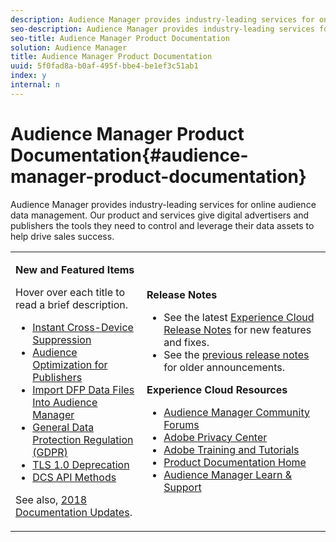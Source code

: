 ```yaml
---
description: Audience Manager provides industry-leading services for online audience data management. Our product and services give digital advertisers and publishers the tools they need to control and leverage their data assets to help drive sales success.
seo-description: Audience Manager provides industry-leading services for online audience data management. Our product and services give digital advertisers and publishers the tools they need to control and leverage their data assets to help drive sales success.
seo-title: Audience Manager Product Documentation
solution: Audience Manager
title: Audience Manager Product Documentation
uuid: 5f0fad8a-b0af-495f-bbe4-be1ef3c51ab1
index: y
internal: n
---
```


# Audience Manager Product Documentation{#audience-manager-product-documentation}

Audience Manager provides industry-leading services for online audience data management. Our product and services give digital advertisers and publishers the tools they need to control and leverage their data assets to help drive sales success.

<a id="section_535A849B2BF14221BD78C968CC02732D"></a>

<table id="table_5E612F746A704FE095B809A013EE977F" class="simpletable"> 
 <tbody> 
  <tr> 
   <td colname="col1"> <p> <b>New and Featured Items</b> </p> <p>Hover over each title to read a brief description. </p> <p> 
     <ul id="ul_47C012F6AB3E4B73BA357027F4D15369"> 
      <li id="li_B41C333AF39441B39570428EEA19BAB6"><a href="c-features/profile-merge-rules/instant-cross-device-suppression.md#concept_898F67FED4BC40A3A56549C7EB4EE4C3" format="dita" scope="local"> Instant Cross-Device Suppression</a> </li> 
      <li id="li_A260B70FDB7341F0B40201AE03DA1439"><a href="reporting/audience-optimization-reports/aor-publishers/aor-publishers.md#concept_60810D8DF1CA4DB0896A1AF961DDD762" format="dita" scope="local"> Audience Optimization for Publishers</a> </li> 
      <li id="li_859B4BB35E2B49A3906486E1054943EF"><a href="reporting/audience-optimization-reports/aor-publishers/import-dfp.md#concept_32EC89A543BA4333B62DD4C0B3E7060A" format="dita" scope="local"> Import DFP Data Files Into Audience Manager</a> </li> 
      <li id="li_CB91AE2E11AB4F95971D24781CDD816E"><a href="c-am-overview-intro/aam-gdpr/aam-gdpr.md#concept_CD82EE1D720C48628FB44EC43C9C98F6" format="dita" scope="local"> General Data Protection Regulation (GDPR)</a> </li> 
      <li id="li_5599D71B52CF4ABE91EDE84520014426"><a href="reference/tls-support.md#concept_69F1532E7D4E4433A62AC85B662773CF" format="dita" scope="local"> TLS 1.0 Deprecation</a> </li> 
      <li id="li_E1FF067AEC48490BBBDE9613E9220312"><a href="c-api/dcs-intro/dcs-api-reference/dcs-api-methods.md#concept_084D7A3E30C94145B3BAE305D30640B7" format="dita" scope="local"> DCS API Methods</a> </li> 
     </ul> </p> <p>See also, <a href="docs-2018/docs-2018.md#concept_B04C4C4F8F8A44948127209781F0EC9C" format="dita" scope="local"> 2018 Documentation Updates</a>. </p> </td> 
   <td colname="col2"> <p> <b>Release Notes</b> </p> <p> 
     <ul id="ul_713F3E9DF0F84FE5981AC63D05948864"> 
      <li id="li_09C1CD15823E4AD7856CE40BE848E03F">See the latest <a href="https://marketing.adobe.com/resources/help/en_US/whatsnew/" format="https" scope="external"> Experience Cloud Release Notes</a> for new features and fixes. </li> 
      <li id="li_EA594E939ED14D7780178DEA8E1AED64">See the <a href="https://marketing.adobe.com/resources/help/en_US/whatsnew/?f=c_legacy_releases.html" format="https" scope="external"> previous release notes</a> for older announcements. </li> 
     </ul> </p> <p> <b>Experience Cloud Resources</b> </p> <p> 
     <ul id="ul_E30EC96BDC624B5591F0470D430B7F41"> 
      <li id="li_F3A5CCFAE0F247CEB41A03CA8E03106B"><a href="https://forums.adobe.com/community/experience-cloud/analytics-cloud/audience-manager" format="https" scope="external"> Audience Manager Community Forums</a> </li> 
      <li id="li_1737D63307024F26B1F967621613A5AC"><a href="http://www.adobe.com/privacy.html" format="http" scope="external"> Adobe Privacy Center</a> </li> 
      <li id="li_1938F7044F544481A6CC0F45CC22B80A"> <a href="http://helpx.adobe.com/learning.html?promoid=KAUDK" scope="external" format="http"> Adobe Training and Tutorials</a> </li> 
      <li id="li_C71459E0D1464C05B8B9387C43541F17"> <a href="https://marketing.adobe.com/resources/help/en_US/home/index.html" scope="external" format="https"> Product Documentation Home</a> </li> 
      <li id="li_0DB1997FEB87484EBC07E03FD40AA39F"><a href="https://helpx.adobe.com/support/audience-manager.html" format="https" scope="external"> Audience Manager Learn &amp; Support</a> </li> 
     </ul> </p> </td> 
  </tr> 
 </tbody> 
</table>

